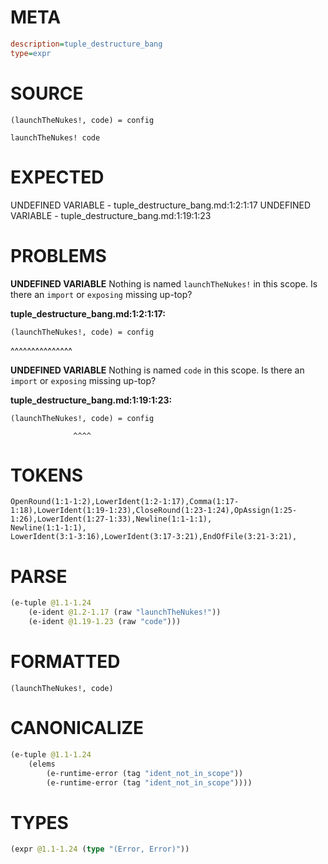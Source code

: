 # META
~~~ini
description=tuple_destructure_bang
type=expr
~~~
# SOURCE
~~~roc
(launchTheNukes!, code) = config

launchTheNukes! code
~~~
# EXPECTED
UNDEFINED VARIABLE - tuple_destructure_bang.md:1:2:1:17
UNDEFINED VARIABLE - tuple_destructure_bang.md:1:19:1:23
# PROBLEMS
**UNDEFINED VARIABLE**
Nothing is named `launchTheNukes!` in this scope.
Is there an `import` or `exposing` missing up-top?

**tuple_destructure_bang.md:1:2:1:17:**
```roc
(launchTheNukes!, code) = config
```
 ^^^^^^^^^^^^^^^


**UNDEFINED VARIABLE**
Nothing is named `code` in this scope.
Is there an `import` or `exposing` missing up-top?

**tuple_destructure_bang.md:1:19:1:23:**
```roc
(launchTheNukes!, code) = config
```
                  ^^^^


# TOKENS
~~~zig
OpenRound(1:1-1:2),LowerIdent(1:2-1:17),Comma(1:17-1:18),LowerIdent(1:19-1:23),CloseRound(1:23-1:24),OpAssign(1:25-1:26),LowerIdent(1:27-1:33),Newline(1:1-1:1),
Newline(1:1-1:1),
LowerIdent(3:1-3:16),LowerIdent(3:17-3:21),EndOfFile(3:21-3:21),
~~~
# PARSE
~~~clojure
(e-tuple @1.1-1.24
	(e-ident @1.2-1.17 (raw "launchTheNukes!"))
	(e-ident @1.19-1.23 (raw "code")))
~~~
# FORMATTED
~~~roc
(launchTheNukes!, code)
~~~
# CANONICALIZE
~~~clojure
(e-tuple @1.1-1.24
	(elems
		(e-runtime-error (tag "ident_not_in_scope"))
		(e-runtime-error (tag "ident_not_in_scope"))))
~~~
# TYPES
~~~clojure
(expr @1.1-1.24 (type "(Error, Error)"))
~~~
